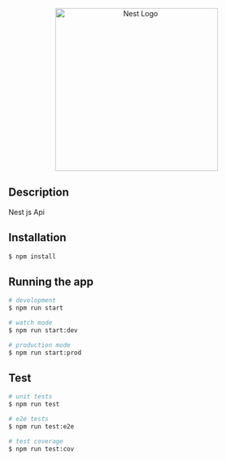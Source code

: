 <p align="center">
  <img src="https://res.cloudinary.com/dmfac7zfe/image/upload/v1636749636/icons/Nightingale.webp" width="320" alt="Nest Logo" />
</p>

## Description

Nest js Api

## Installation

```bash
$ npm install
```

## Running the app

```bash
# development
$ npm run start

# watch mode
$ npm run start:dev

# production mode
$ npm run start:prod
```

## Test

```bash
# unit tests
$ npm run test

# e2e tests
$ npm run test:e2e

# test coverage
$ npm run test:cov
```
